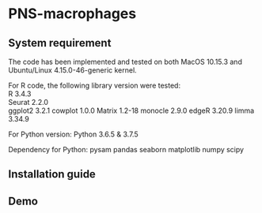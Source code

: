 # PNS-macrophages

## System requirement
The code has been implemented and tested on both MacOS 10.15.3 and Ubuntu/Linux 4.15.0-46-generic kernel.

For R code, the following library version were tested:\
R 3.4.3\
Seurat 2.2.0\
ggplot2 3.2.1
cowplot 1.0.0
Matrix 1.2-18
monocle 2.9.0
edgeR 3.20.9
limma 3.34.9

For Python version:
Python 3.6.5 & 3.7.5

Dependency for Python:
pysam
pandas
seaborn
matplotlib
numpy
scipy

## Installation guide

## Demo
